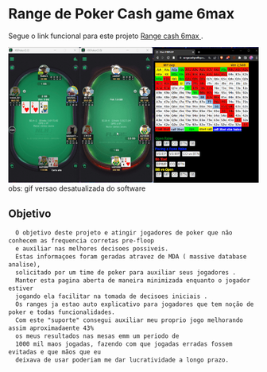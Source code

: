 # Range de Poker Cash game 6max 

Segue o link funcional para este projeto  [Range cash 6max ](https://rangecash6max.netlify.app/).

   ![teste](https://raw.githubusercontent.com/hugorafaelll/rangecash/main/src/gif.gif)<br>
   obs: gif versao desatualizada do software 

## Objetivo

      O objetivo deste projeto e atingir jogadores de poker que não conhecem as frequencia corretas pre-floop 
      e auxiliar nas melhores decisoes possiveis.
      Estas informaçoes foram geradas atravez de MDA ( massive database analise), 
      solicitado por um time de poker para auxiliar seus jogadores .
      Manter esta pagina aberta de maneira minimizada enquanto o jogador estiver
      jogando ela facilitar na tomada de decisoes iniciais .
      Os ranges ja estao auto explicativo para jogadores que tem noção de poker e todas funcionalidades. 
      Com este "suporte" consegui auxiliar meu proprio jogo melhorando assim aproximadaente 43%
      os meus resultados nas mesas emm um periodo de 
      1000 mil maos jogadas, fazendo com que jogadas erradas fossem evitadas e que mãos que eu 
      deixava de usar poderiam me dar lucratividade a longo prazo.
      



